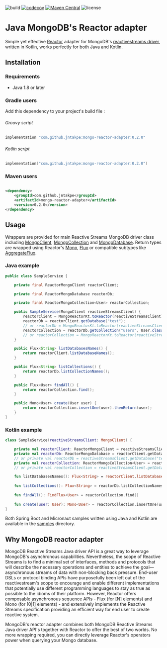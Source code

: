 ![build](https://github.com/jntakpe/mongo-reactor-adapter/workflows/build/badge.svg) 
[![codecov](https://codecov.io/gh/jntakpe/mongo-reactor-adapter/branch/master/graph/badge.svg?token=5YCPKI2X1K)](https://codecov.io/gh/jntakpe/mongo-reactor-adapter) 
[![Maven Central](https://maven-badges.herokuapp.com/maven-central/com.github.jntakpe/mongo-reactor-adapter/badge.svg)](https://maven-badges.herokuapp.com/maven-central/com.github.jntakpe/mongo-reactor-adapter)
![license](https://img.shields.io/github/license/jntakpe/mongo-reactor-adapter)

# Java MongoDB's Reactor adapter

Simple yet effective [Reactor](https://projectreactor.io) adapter for MongoDB's 
[reactivestreams driver](http://mongodb.github.io/mongo-java-driver/), written in Kotlin, works perfectly for both Java and Kotlin.

## Installation

### Requirements

* Java 1.8 or later

### Gradle users

Add this dependency to your project's build file :

###### Groovy script

````groovy
implementation "com.github.jntakpe:mongo-reactor-adapter:0.2.0"
````

###### Kotlin script

```kotlin
implementation("com.github.jntakpe:mongo-reactor-adapter:0.2.0")
```

### Maven users

```xml

<dependency>
    <groupId>com.github.jntakpe</groupId>
    <artifactId>mongo-reactor-adapter</artifactId>
    <version>0.2.0</version>
</dependency>
```

## Usage

Wrappers are provided for main Reactive Streams MongoDB driver class including 
[MongoClient](driver-reactive-streams/src/main/com/mongodb/reactivestreams/client/MongoClient.java),
[MongoCollection](https://github.com/mongodb/mongo-java-driver/blob/master/driver-reactive-streams/src/main/com/mongodb/reactivestreams/client/MongoCollection.java) 
and [MongoDatabase](https://github.com/mongodb/mongo-java-driver/blob/master/driver-reactive-streams/src/main/com/mongodb/reactivestreams/client/MongoDatabase.java).
Return types are wrapped using Reactor's [Mono](https://projectreactor.io/docs/core/release/api/reactor/core/publisher/Mono.html), 
[Flux](https://projectreactor.io/docs/core/release/api/reactor/core/publisher/Flux.html) or compatible subtypes like 
[AggregateFlux](library/src/main/kotlin/com/mongodb/reactor/client/AggregateFlux.kt).

### Java example

```java
public class SampleService {

    private final ReactorMongoClient reactorClient;

    private final ReactorMongoDatabase reactorDb;

    private final ReactorMongoCollection<User> reactorCollection;

    public SampleService(MongoClient reactiveStreamsClient) {
        reactorClient = MongoReactorKt.toReactor(reactiveStreamsClient);
        reactorDb = reactorClient.getDatabase("test");
        // or reactorDb = MongoReactorKt.toReactor(reactiveStreamsClient.getDatabase("test"));
        reactorCollection = reactorDb.getCollection("users", User.class);
        // or reactorCollection = MongoReactorKt.toReactor(reactiveStreamsClient.getDatabase("test").getCollection("users", User.class));
    }

    public Flux<String> listDatabasesNames() {
        return reactorClient.listDatabaseNames();
    }

    public Flux<String> listCollections() {
        return reactorDb.listCollectionNames();
    }

    public Flux<User> findAll() {
        return reactorCollection.find();
    }

    public Mono<User> create(User user) {
        return reactorCollection.insertOne(user).thenReturn(user);
    }
}
```

### Kotlin example

```kotlin
class SampleService(reactiveStreamsClient: MongoClient) {

    private val reactorClient: ReactorMongoClient = reactiveStreamsClient.toReactor()
    private val reactorDb: ReactorMongoDatabase = reactorClient.getDatabase("test")
    // or private val reactorDb = reactiveStreamsClient.getDatabase("test").toReactor()
    private val reactorCollection: ReactorMongoCollection<User> = reactorDb.getCollection("users", User::class.java)
    // or private val reactorCollection = reactiveStreamsClient.getDatabase("test").getCollection("users", User::class.java).toReactor()

    fun listDatabasesNames(): Flux<String> = reactorClient.listDatabaseNames()
    
    fun listCollections(): Flux<String> = reactorDb.listCollectionNames()
    
    fun findAll(): FindFlux<User> = reactorCollection.find()
    
    fun create(user: User): Mono<User> = reactorCollection.insertOne(user).thenReturn(user)
}
```

Both Spring Boot and Micronaut samples written using Java and Kotlin are available in the [samples](samples) directory.

## Why MongoDB reactor adapter

MongoDB Reactive Streams Java driver API is a great way to leverage MongoDB's asynchronous capabilities. Nevertheless, the scope of 
Reactive Streams is to find a minimal set of interfaces, methods and protocols that will describe the necessary operations 
and entities to achieve the goal—asynchronous streams of data with non-blocking back pressure.
End-user DSLs or protocol binding APIs have purposefully been left out of the reactivestream's scope to encourage and enable different implementations 
that potentially use different programming languages to stay as true as possible to the idioms of their platform.
However, Reactor offers composable asynchronous sequence APIs - Flux (for [N] elements) and Mono (for [0|1] elements) - 
and extensively implements the Reactive Streams specification providing an efficient way for end user to create reactive system.

MongoDB's reactor adapter combines both MongoDB Reactive Streams Java driver API's together with Reactor to offer the best of two worlds.
No more wrapping required, you can directly leverage Reactor's operators power when querying your Mongo database.



